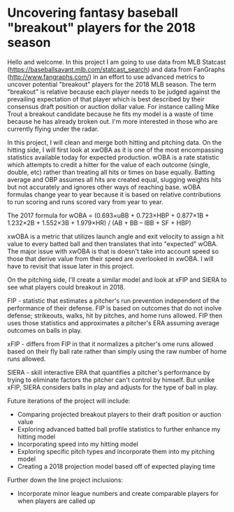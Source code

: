 # Uncovering fantasy baseball "breakout" players for the 2018 season

Hello and welcome. In this project I am going to use data from MLB Statcast (https://baseballsavant.mlb.com/statcast_search) and data from FanGraphs (http://www.fangraphs.com/) in an effort to use advanced metrics to uncover potential "breakout" players for the 2018 MLB season. The term "breakout" is relative because each player needs to be judged against the prevailing expectation of that player which is best described by their consensus draft position or auction dollar value. For instance calling Mike Trout a breakout candidate because he fits my model is a waste of time because he has already broken out. I'm more interested in those who are currently flying under the radar.

In this project, I will clean and merge both hitting and pitching data. On the hitting side, I will first look at xwOBA as it is one of the most encompassing statistics available today for expected production. wOBA is a rate statistic which attempts to credit a hitter for the value of each outcome (single, double, etc) rather than treating all hits or times on base equally. Batting average and OBP assumes all hits are created equal, slugging weights hits but not accurately and ignores other ways of reaching base. wOBA formulas change year to year because it is based on relative contributions to run scoring and runs scored vary from year to year.

The 2017 formula for wOBA = (0.693×uBB + 0.723×HBP + 0.877×1B + 1.232×2B + 1.552×3B + 1.979×HR) / (AB + BB – IBB + SF + HBP)

xwOBA is a metric that utilizes launch angle and exit velocity to assign a hit value to every batted ball and then translates that into "expected" wOBA. The major issue with xwOBA is that is doesn't take into account speed so those that derive value from their speed are overlooked in xwOBA. I will have to revisit that issue later in this project. 

On the pitching side, I'll create a similar model and look at xFIP and SIERA to see what players could breakout in 2018. 

FIP - statistic that estimates a pitcher's run prevention independent of the performance of their defense. FIP is based on outcomes that do not inolve defense; strikeouts, walks, hit by pitches, and home runs allowed. FIP then uses those statistics and approximates a pitcher's ERA assuming average outcomes on balls in play.

xFIP - differs from FIP in that it normalizes a pitcher's ome runs allowed based on their fly ball rate rather than simply using the raw number of home runs allowed.

SIERA - skill interactive ERA that quantifies a pitcher's performance by trying to eliminate factors the pitcher can't control by himself. But unlike xFIP, SIERA considers balls in play and adjusts for the type of ball in play.


Future iterations of the project will include:
* Comparing projected breakout players to their draft position or auction value
* Exploring advanced batted ball profile statistics to further enhance my hitting model
* Incorporating speed into my hitting model
* Exploring specific pitch types and incorporate them into my pitching model
* Creating a 2018 projection model based off of expected playing time

Further down the line project inclusions:
* Incorporate minor league numbers and create comparable players for when players are called up
